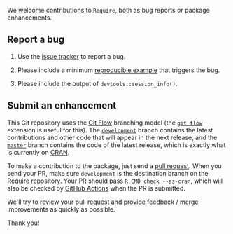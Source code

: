 We welcome contributions to `Require`, both as bug reports or package enhancements.

## Report a bug

1. Use the [issue tracker](https://github.com/PredictiveEcology/Require/issues) to report a bug.

2. Please include a minimum [reproducible example](https://stackoverflow.com/q/5963269/1380598) that triggers the bug.

3. Please include the output of `devtools::session_info()`.

## Submit an enhancement

This Git repository uses the [Git Flow](http://nvie.com/posts/a-successful-git-branching-model/) branching model (the [`git flow`](https://github.com/petervanderdoes/gitflow-avh) extension is useful for this).
The [`development`](https://github.com/PredictiveEcology/Require/tree/development) branch contains the latest contributions and other code that will appear in the next release, and the [`master`](https://github.com/PredictiveEcology/Require) branch contains the code of the latest release, which is exactly what is currently on [CRAN](https://cran.r-project.org/package=Require).

To make a contribution to the package, just send a [pull request](https://help.github.com/articles/using-pull-requests/). 
When you send your PR, make sure `development` is the destination branch on the [Require repository](https://github.com/PredictiveEcology/Require).
Your PR should pass `R CMD check --as-cran`, which will also be checked by <a href="https://github.com/PredictiveEcology/Require/actions">GitHub Actions</a> when the PR is submitted.

We'll try to review your pull request and provide feedback / merge improvements as quickly as possible.

Thank you!
